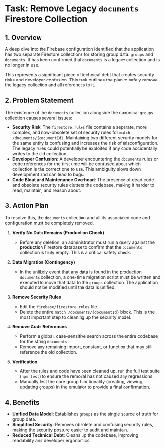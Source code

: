 # Task: Remove Legacy `documents` Firestore Collection

## 1. Overview

A deep dive into the Firebase configuration identified that the application has two separate Firestore collections for storing group data: `groups` and `documents`. It has been confirmed that `documents` is a legacy collection and is no longer in use. 

This represents a significant piece of technical debt that creates security risks and developer confusion. This task outlines the plan to safely remove the legacy collection and all references to it.

## 2. Problem Statement

The existence of the `documents` collection alongside the canonical `groups` collection causes several issues:

-   **Security Risk**: The `firestore.rules` file contains a separate, more complex, and now-obsolete set of security rules for `match /documents/{documentId}`. Maintaining two different security models for the same entity is confusing and increases the risk of misconfiguration. The legacy rules could potentially be exploited if any code accidentally writes to the old collection.
-   **Developer Confusion**: A developer encountering the `documents` rules or code references for the first time will be confused about which collection is the correct one to use. This ambiguity slows down development and can lead to bugs.
-   **Code Bloat and Maintenance Overhead**: The presence of dead code and obsolete security rules clutters the codebase, making it harder to read, maintain, and reason about.

## 3. Action Plan

To resolve this, the `documents` collection and all its associated code and configuration must be completely removed.

1.  **Verify No Data Remains (Production Check)**
    -   Before any deletion, an administrator must run a query against the **production** Firestore database to confirm that the `documents` collection is truly empty. This is a critical safety check.

2.  **Data Migration (Contingency)**
    -   In the unlikely event that any data is found in the production `documents` collection, a one-time migration script must be written and executed to move that data to the `groups` collection. The application should not be modified until the data is unified.

3.  **Remove Security Rules**
    -   Edit the `firebase/firestore.rules` file.
    -   Delete the entire `match /documents/{documentId}` block. This is the most important step to cleaning up the security model.

4.  **Remove Code References**
    -   Perform a global, case-sensitive search across the entire codebase for the string `documents`.
    -   Remove any remaining import, constant, or function that may still reference the old collection.

5.  **Verification**
    -   After the rules and code have been cleaned up, run the full test suite (`npm test`) to ensure the removal has not caused any regressions.
    -   Manually test the core group functionality (creating, viewing, updating groups) in the emulator to provide a final confirmation.

## 4. Benefits

-   **Unified Data Model**: Establishes `groups` as the single source of truth for group data.
-   **Simplified Security**: Removes obsolete and confusing security rules, making the security posture easier to audit and maintain.
-   **Reduced Technical Debt**: Cleans up the codebase, improving readability and developer ergonomics.

